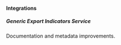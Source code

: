 
#### Integrations
##### Generic Export Indicators Service

Documentation and metadata improvements.
